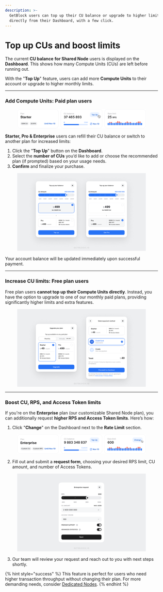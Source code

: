 ```yaml
---
description: >-
  GetBlock users can top up their CU balance or upgrade to higher limits
  directly from their Dashboard, with a few click.
---
```


# Top up CUs and boost limits

The current **CU balance** **for Shared Node** users is displayed on the **Dashboard**. This shows how many Compute Units (CUs) are left before running out.&#x20;

With the "**Top Up**" feature, users can add more **Compute Units** to their account or upgrade to higher monthly limits.

***

### Add Compute Units: Paid plan users

<figure><img src="../../.gitbook/assets/TopUp (Starter User).svg" alt="managing GetBlock CU balance"><figcaption></figcaption></figure>

**Starter, Pro & Enterprise** users can refill their CU balance or switch to another plan for increased limits:

1. Click the "**Top Up**" button on the **Dashboard**.
2. Select the **number of CUs** you’d like to add or choose the recommended plan (if prompted) based on your usage needs.
3. **Confirm** and finalize your purchase.

<figure><img src="../../.gitbook/assets/TopUp_Starter.svg" alt="How to add CU to your GetBlock RPC node package balance"><figcaption></figcaption></figure>

Your account balance will be updated immediately upon successful payment.

***

### **Increase CU limits: Free plan users**

Free plan users **cannot top up their Compute Units directly**. Instead, you have the option to upgrade to one of our monthly paid plans, providing significantly higher limits and extra features.

<figure><img src="../../.gitbook/assets/TopUp_free_upgrade.svg" alt="Switching from free GetBlock plan to higher limit plans "><figcaption></figcaption></figure>

***

### Boost CU, RPS, and Access Token limits

If you're on the **Enterprise** plan (our customizable Shared Node plan), you can additionally request **higher RPS and Access Token limits**. Here’s how:

1. Click "**Change**" on the Dashboard next to the **Rate Limit** section.

<figure><img src="../../.gitbook/assets/Change_enterprise.svg" alt="Increasing RPC node limits"><figcaption></figcaption></figure>

2. Fill out and submit a **request form**, choosing your desired RPS limit, CU amount, and number of Access Tokens.

<figure><img src="../../.gitbook/assets/Change_enterpise.svg" alt=""><figcaption></figcaption></figure>

3. Our team will review your request and reach out to you with next steps shortly.

{% hint style="success" %}
This feature is perfect for users who need higher transaction throughput without changing their plan. For more demanding needs, consider [Dedicated Nodes](https://getblock.io/dedicated-nodes/).
{% endhint %}
